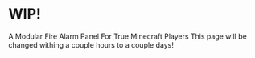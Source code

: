 # WIP!
A Modular Fire Alarm Panel For True Minecraft Players
This page will be changed withing a couple hours to a couple days!
